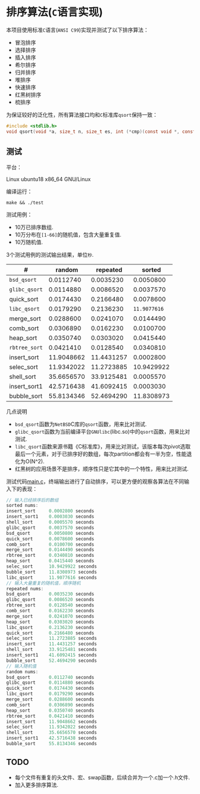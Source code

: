 # 排序算法(`C`语言实现)

本项目使用标准`C`语言(`ANSI C99`)实现并测试了以下排序算法：

- 冒泡排序
- 选择排序
- 插入排序
- 希尔排序
- 归并排序
- 堆排序
- 快速排序
- 红黑树排序
- 梳排序

为保证较好的泛化性，所有算法接口均和`C`标准库`qsort`保持一致：
```c
#include <stdlib.h>
void qsort(void *a, size_t n, size_t es, int (*cmp)(const void *, const void *));
```

## 测试

平台：

Linux ubuntu18 x86_64 GNU/Linux

编译运行：

    make && ./test

测试用例：
- 10万已排序数组.
- 10万分布在`[1-66]`的随机值，包含大量重复值.
- 10万随机值.


3个测试用例的测试输出结果，单位`秒`.

|#           |  random   | repeated    | sorted
|------------|---------- | --------- | --------- |
|`bsd_qsort`   | 0.0112740 | 0.0035230 | 0.0050800|
|`glibc_qsort` | 0.0114880 | 0.0086520 | 0.0037570|
|quick_sort  | 0.0174430 | 0.2166480 | 0.0078600|
|`libc_qsort`  | 0.0179290 | 0.2136230 |`11.9077616`|
|merge_sort  | 0.0288600 | 0.0241070 | 0.0144490|
|comb_sort   | 0.0306890 | 0.0162230 | 0.0100700|
|heap_sort   | 0.0350740 | 0.0303020 | 0.0415440|
|`rbtree_sort` | 0.0421410 | 0.0128540 | 0.0340810|
|insert_sort | 11.9048662|11.4431257 | 0.0002800|
|selec_sort  | 11.9342022|11.2723885 |10.9429922|
|shell_sort  | 35.6656570|33.9125481 | 0.0005570|
|insert_sort1| 42.5716438|41.6092415 | 0.0003030|
|bubble_sort | 55.8134346|52.4694290 |11.8308973|



几点说明

  * `bsd_qsort`函数为`NetBSD`C库的`qsort`函数，用来比对测试.
  * `glibc_qsort`函数为当前编译平台`GNUlibc`(libc.so)中的`qsort`函数，用来比对测试.
  * `libc_qsort`函数来源书籍《C标准库》，用来比对测试，该版本每次pivot选取最后一个元素，对于已排序好的数组，每次partition都会有一半为空，性能退化为O(N^2).
  *  红黑树的应用场景不是排序，顺序性只是它其中的一个特性，用来比对测试.



测试代码[main.c](main.c)，终端输出进行了自动排序，可以更方便的观察各算法在不同输入下的表现：

```c
// 输入已经排序后的数组
sorted nums:
insert_sort     0.0002800 seconds
insert_sort1    0.0003030 seconds
shell_sort      0.0005570 seconds
glibc_qsort     0.0037570 seconds
bsd_qsort       0.0050800 seconds
quick_sort      0.0078600 seconds
comb_sort       0.0100700 seconds
merge_sort      0.0144490 seconds
rbtree_sort     0.0340810 seconds
heap_sort       0.0415440 seconds
selec_sort      10.9429922 seconds
bubble_sort     11.8308973 seconds
libc_qsort      11.9077616 seconds
// 输入大量重复的随机值，顺序随机
repeated nums:
bsd_qsort       0.0035230 seconds
glibc_qsort     0.0086520 seconds
rbtree_sort     0.0128540 seconds
comb_sort       0.0162230 seconds
merge_sort      0.0241070 seconds
heap_sort       0.0303020 seconds
libc_qsort      0.2136230 seconds
quick_sort      0.2166480 seconds
selec_sort      11.2723885 seconds
insert_sort     11.4431257 seconds
shell_sort      33.9125481 seconds
insert_sort1    41.6092415 seconds
bubble_sort     52.4694290 seconds
// 输入随机值
random nums:
bsd_qsort       0.0112740 seconds
glibc_qsort     0.0114880 seconds
quick_sort      0.0174430 seconds
libc_qsort      0.0179290 seconds
merge_sort      0.0288600 seconds
comb_sort       0.0306890 seconds
heap_sort       0.0350740 seconds
rbtree_sort     0.0421410 seconds
insert_sort     11.9048662 seconds
selec_sort      11.9342022 seconds
shell_sort      35.6656570 seconds
insert_sort1    42.5716438 seconds
bubble_sort     55.8134346 seconds
```

## TODO
 * 每个文件有重复的头文件、宏、swap函数，后续合并为一个.c加一个.h文件.
 * 加入更多排序算法.

